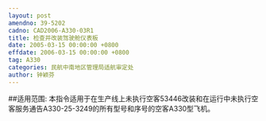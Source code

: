 ```yaml
---
layout: post
amendno: 39-5202
cadno: CAD2006-A330-03R1
title: 检查并改装驾驶舱仪表板
date: 2005-03-15 00:00:00 +0800
effdate: 2006-03-15 00:00:00 +0800
tag: A330
categories: 民航中南地区管理局适航审定处
author: 钟颖芬
---
```


##适用范围:
本指令适用于在生产线上未执行空客53446改装和在运行中未执行空客服务通告A330-25-3249的所有型号和序号的空客A330型飞机。

